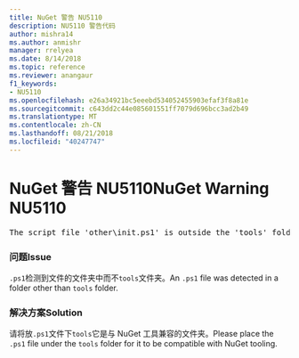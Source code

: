 ```yaml
---
title: NuGet 警告 NU5110
description: NU5110 警告代码
author: mishra14
ms.author: anmishr
manager: rrelyea
ms.date: 8/14/2018
ms.topic: reference
ms.reviewer: anangaur
f1_keywords:
- NU5110
ms.openlocfilehash: e26a34921bc5eeebd534052455903efaf3f8a81e
ms.sourcegitcommit: c643dd2c44e085601551ff7079d696bcc3ad2b49
ms.translationtype: MT
ms.contentlocale: zh-CN
ms.lasthandoff: 08/21/2018
ms.locfileid: "40247747"
---
```

# <a name="nuget-warning-nu5110"></a><span data-ttu-id="a2fc9-103">NuGet 警告 NU5110</span><span class="sxs-lookup"><span data-stu-id="a2fc9-103">NuGet Warning NU5110</span></span>
<pre>The script file 'other\init.ps1' is outside the 'tools' folder and hence will not be executed during installation of this package. Move it into the 'tools' folder.</pre>

### <a name="issue"></a><span data-ttu-id="a2fc9-104">问题</span><span class="sxs-lookup"><span data-stu-id="a2fc9-104">Issue</span></span>

<span data-ttu-id="a2fc9-105">`.ps1`检测到文件的文件夹中而不`tools`文件夹。</span><span class="sxs-lookup"><span data-stu-id="a2fc9-105">An `.ps1` file was detected in a folder other than `tools` folder.</span></span>


### <a name="solution"></a><span data-ttu-id="a2fc9-106">解决方案</span><span class="sxs-lookup"><span data-stu-id="a2fc9-106">Solution</span></span>

<span data-ttu-id="a2fc9-107">请将放`.ps1`文件下`tools`它是与 NuGet 工具兼容的文件夹。</span><span class="sxs-lookup"><span data-stu-id="a2fc9-107">Please place the `.ps1`  file under the `tools` folder for it to be compatible with NuGet tooling.</span></span>

